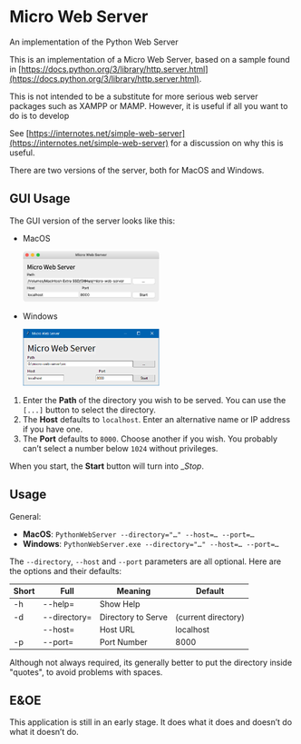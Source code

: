 # Micro Web Server

An implementation of the Python Web Server

This is an implementation of a Micro Web Server, based on a sample found in [https://docs.python.org/3/library/http.server.html](https://docs.python.org/3/library/http.server.html).

This is not intended to be a substitute for more serious web server packages such as XAMPP or MAMP. However, it is useful if all you want to do is to develop

See [https://internotes.net/simple-web-server](https://internotes.net/simple-web-server) for a discussion on why this is useful.

There are two versions of the server, both for MacOS and Windows.

## GUI Usage

The GUI version of the server looks like this:

- MacOS

	<img src="misc/gui-mac.png" width="50%" alt="GUI MacOS">

- Windows

	<img src="misc/gui-windows.png" width="50%" alt="GUI Windows">

1. Enter the __Path__ of the directory you wish to be served. You can use the `[...]` button to select the directory.
2. The __Host__ defaults to `localhost`. Enter an alternative name or IP address if you have one.
3. The __Port__ defaults to `8000`. Choose another if you wish. You probably can’t select a number below `1024` without privileges.

When you start, the __Start__ button will turn into __Stop_.

##	Usage

General:

- __MacOS__: `PythonWebServer --directory="…" --host=… --port=…`
- __Windows__: `PythonWebServer.exe --directory="…" --host=… --port=…`

The `--directory`, `--host` and `--port` parameters are all optional. Here are the options and their defaults:

| Short | Full         | Meaning            | Default             |
|-------|--------------|--------------------|---------------------|
| -h    | --help=      | Show Help          |                     |
| -d    | --directory= | Directory to Serve | (current directory) |
|       | --host=      | Host URL           | localhost           |
| -p    | --port=      | Port Number        | 8000                |

Although not always required, its generally better to put the directory inside "quotes", to avoid problems with spaces.

## E&OE

This application is still in an early stage. It does what it does and doesn’t do what it doesn’t do.
